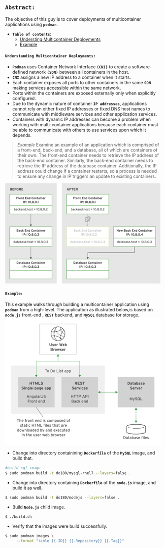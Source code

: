## **`Abstract: `**

The objective of this guy is to cover deployments of multicontainer applications using **`podman`**.

-  **`Table of contents`:**
	- [Understing Multicontainer Deployments](#understanding-multicontainer-deployments)
	- [Example](#example)

#### **`Understanding Multicontainer Deployments:`**
- **`Podman`** uses Container Network Interface **`(CNI)`** to create a software-defined network **`(SDN)`** between all containers in the host.
- **`CNI`** assigns a new IP address to a container when it starts.
- Each container exposes all ports to other containers in the same **`SDN`** making services accessible within the same network. 
- Ports within the containers are exposed externally only when explicitly configured.
- Due to the dynamic nature of container **`IP addresses`**, applications cannot rely on either fixed IP addresses or fixed DNS host names to communicate with middleware services and other application services. 
- Containers with dynamic IP addresses can become a problem when working with multi-container applications because each container must be able to communicate with others to use services upon which it depends.

> *Example*
Examine an example of an application which is comprised of a front-end, back-end, and a database, all of which are containers of their own. The front-end container needs to retrieve the IP address of the back-end container. Similarly, the back-end container needs to retrieve the IP address of the database container. Additionally, the IP address could change if a container restarts, so a process is needed to ensure any change in IP triggers an update to existing containers.

<img src="./images/multicontainer-consideration.png" >

#### **`Example: `**
This example walks through building a multicontainer application using **`podman`** from a high-level. The application as illustrated below,is based on **`node.js`** front-end , **`REST`** backend, and **`MySQL`** database for storage.
<img src="./images/todo-logical.png" >

- Change into directory containining **`Dockerfile`** of the **`MySQL`** image, and build that.
```bash 
#build sql image
$ sudo podman build -t do180/mysql-rhel7 --layers=false .
```
- Change into directory containing **`Dockerfile`** of the **`node.js`** image, and build it as well.
```zsh
$ sudo podman build -t do180/nodejs --layers=false .
```
- Build **`Node.js`** child image.
```zsh
$ ./build.sh
```
- Verify that the images were build successfully.
```zsh
$ sudo podman images \
	 --format "table {{.ID}} {{.Repository}} {{.Tag}}"
```

